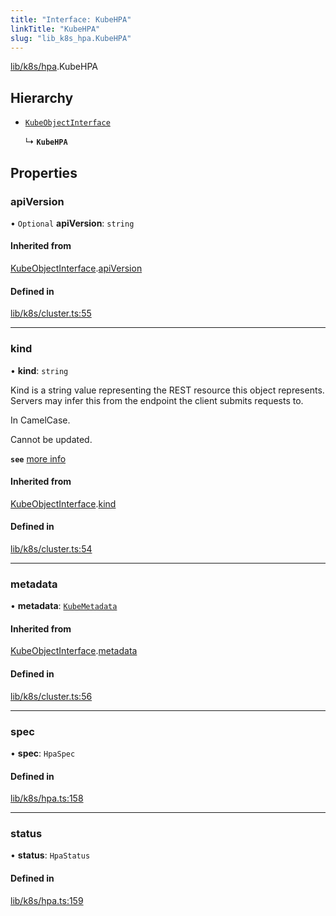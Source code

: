 ```yaml
---
title: "Interface: KubeHPA"
linkTitle: "KubeHPA"
slug: "lib_k8s_hpa.KubeHPA"
---
```


[lib/k8s/hpa](../modules/lib_k8s_hpa.md).KubeHPA

## Hierarchy

- [`KubeObjectInterface`](lib_k8s_cluster.KubeObjectInterface.md)

  ↳ **`KubeHPA`**

## Properties

### apiVersion

• `Optional` **apiVersion**: `string`

#### Inherited from

[KubeObjectInterface](lib_k8s_cluster.KubeObjectInterface.md).[apiVersion](lib_k8s_cluster.KubeObjectInterface.md#apiversion)

#### Defined in

[lib/k8s/cluster.ts:55](https://github.com/headlamp-k8s/headlamp/blob/e3b4c5c7/frontend/src/lib/k8s/cluster.ts#L55)

___

### kind

• **kind**: `string`

Kind is a string value representing the REST resource this object represents.
Servers may infer this from the endpoint the client submits requests to.

In CamelCase.

Cannot be updated.

**`see`** [more info](https://git.k8s.io/community/contributors/devel/sig-architecture/api-conventions.md#types-kinds)

#### Inherited from

[KubeObjectInterface](lib_k8s_cluster.KubeObjectInterface.md).[kind](lib_k8s_cluster.KubeObjectInterface.md#kind)

#### Defined in

[lib/k8s/cluster.ts:54](https://github.com/headlamp-k8s/headlamp/blob/e3b4c5c7/frontend/src/lib/k8s/cluster.ts#L54)

___

### metadata

• **metadata**: [`KubeMetadata`](lib_k8s_cluster.KubeMetadata.md)

#### Inherited from

[KubeObjectInterface](lib_k8s_cluster.KubeObjectInterface.md).[metadata](lib_k8s_cluster.KubeObjectInterface.md#metadata)

#### Defined in

[lib/k8s/cluster.ts:56](https://github.com/headlamp-k8s/headlamp/blob/e3b4c5c7/frontend/src/lib/k8s/cluster.ts#L56)

___

### spec

• **spec**: `HpaSpec`

#### Defined in

[lib/k8s/hpa.ts:158](https://github.com/headlamp-k8s/headlamp/blob/e3b4c5c7/frontend/src/lib/k8s/hpa.ts#L158)

___

### status

• **status**: `HpaStatus`

#### Defined in

[lib/k8s/hpa.ts:159](https://github.com/headlamp-k8s/headlamp/blob/e3b4c5c7/frontend/src/lib/k8s/hpa.ts#L159)
